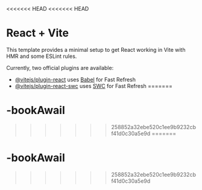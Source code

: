 <<<<<<< HEAD
<<<<<<< HEAD
# React + Vite

This template provides a minimal setup to get React working in Vite with HMR and some ESLint rules.

Currently, two official plugins are available:

- [@vitejs/plugin-react](https://github.com/vitejs/vite-plugin-react/blob/main/packages/plugin-react/README.md) uses [Babel](https://babeljs.io/) for Fast Refresh
- [@vitejs/plugin-react-swc](https://github.com/vitejs/vite-plugin-react-swc) uses [SWC](https://swc.rs/) for Fast Refresh
=======
# -bookAwail
>>>>>>> 258852a32ebe520c1ee9b9232cbf41d0c30a5e9d
=======
# -bookAwail
>>>>>>> 258852a32ebe520c1ee9b9232cbf41d0c30a5e9d

